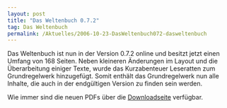 ```yaml
---
layout: post
title: "Das Weltenbuch 0.7.2"
tag: Das Weltenbuch
permalink: /Aktuelles/2006-10-23-DasWeltenbuch072-dasweltenbuch
---
```


Das Weltenbuch ist nun in der Version 0.7.2 online und besitzt jetzt einen Umfang von 168 Seiten. Neben kleineren Änderungen im Layout und die Überarbeitung einiger Texte, wurde das Kurzabenteuer Leseratten zum Grundregelwerk hinzugefügt. Somit enthält das Grundregelwerk nun alle Inhalte, die auch in der endgültigen Version zu finden sein werden.

Wie immer sind die neuen PDFs über die [Downloadseite](https://dasweltenbuch.jcgames.de/Publikationen/) verfügbar.


